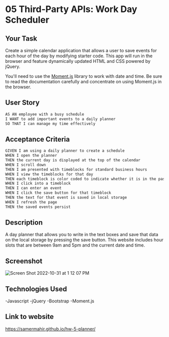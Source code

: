 # 05 Third-Party APIs: Work Day Scheduler

## Your Task

Create a simple calendar application that allows a user to save events for each hour of the day by modifying starter code. This app will run in the browser and feature dynamically updated HTML and CSS powered by jQuery.

You'll need to use the [Moment.js](https://momentjs.com/) library to work with date and time. Be sure to read the documentation carefully and concentrate on using Moment.js in the browser.

## User Story

```md
AS AN employee with a busy schedule
I WANT to add important events to a daily planner
SO THAT I can manage my time effectively
```

## Acceptance Criteria

```md
GIVEN I am using a daily planner to create a schedule
WHEN I open the planner
THEN the current day is displayed at the top of the calendar
WHEN I scroll down
THEN I am presented with timeblocks for standard business hours
WHEN I view the timeblocks for that day
THEN each timeblock is color coded to indicate whether it is in the past, present, or future
WHEN I click into a timeblock
THEN I can enter an event
WHEN I click the save button for that timeblock
THEN the text for that event is saved in local storage
WHEN I refresh the page
THEN the saved events persist
```

## Description

A day planner that allows you to write in the text boxes and save that data on the local storage by pressing the save button. This website includes hour slots that are between 9am and 5pm and the current date and time.

## Screenshot
![Screen Shot 2022-10-31 at 1 12 07 PM](https://user-images.githubusercontent.com/113157987/199102301-9b28ec2a-7a2f-4176-a022-7d50f03f6f73.png)


## Technologies Used

-Javascript
-jQuery
-Bootstrap
-Moment.js


## Link to website

https://samermahir.github.io/hw-5-planner/
